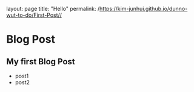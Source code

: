 layout: page
title: "Hello"
permalink: /https://kim-junhui.github.io/dunno-wut-to-do/First-Post//

# Blog Post
## My first Blog Post
* post1
* post2
